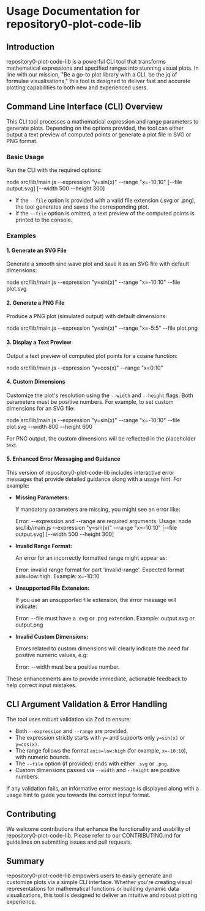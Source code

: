 # Usage Documentation for repository0-plot-code-lib

## Introduction

repository0-plot-code-lib is a powerful CLI tool that transforms mathematical expressions and specified ranges into stunning visual plots. In line with our mission, "Be a go-to plot library with a CLI, be the jq of formulae visualisations," this tool is designed to deliver fast and accurate plotting capabilities to both new and experienced users.

## Command Line Interface (CLI) Overview

This CLI tool processes a mathematical expression and range parameters to generate plots. Depending on the options provided, the tool can either output a text preview of computed points or generate a plot file in SVG or PNG format.

### Basic Usage

Run the CLI with the required options:

  node src/lib/main.js --expression "y=sin(x)" --range "x=-10:10" [--file output.svg] [--width 500 --height 300]

- If the `--file` option is provided with a valid file extension (.svg or .png), the tool generates and saves the corresponding plot.
- If the `--file` option is omitted, a text preview of the computed points is printed to the console.

### Examples

#### 1. Generate an SVG File

Generate a smooth sine wave plot and save it as an SVG file with default dimensions:

  node src/lib/main.js --expression "y=sin(x)" --range "x=-10:10" --file plot.svg

#### 2. Generate a PNG File

Produce a PNG plot (simulated output) with default dimensions:

  node src/lib/main.js --expression "y=sin(x)" --range "x=-5:5" --file plot.png

#### 3. Display a Text Preview

Output a text preview of computed plot points for a cosine function:

  node src/lib/main.js --expression "y=cos(x)" --range "x=0:10"

#### 4. Custom Dimensions

Customize the plot's resolution using the `--width` and `--height` flags. Both parameters must be positive numbers. For example, to set custom dimensions for an SVG file:

  node src/lib/main.js --expression "y=sin(x)" --range "x=-10:10" --file plot.svg --width 800 --height 600

For PNG output, the custom dimensions will be reflected in the placeholder text.

#### 5. Enhanced Error Messaging and Guidance

This version of repository0-plot-code-lib includes interactive error messages that provide detailed guidance along with a usage hint. For example:

- **Missing Parameters:**
  
  If mandatory parameters are missing, you might see an error like:

  Error: --expression and --range are required arguments.
  Usage: node src/lib/main.js --expression "y=sin(x)" --range "x=-10:10" [--file output.svg] [--width 500 --height 300]

- **Invalid Range Format:**
  
  An error for an incorrectly formatted range might appear as:

  Error: invalid range format for part 'invalid-range'. Expected format axis=low:high. Example: x=-10:10

- **Unsupported File Extension:**
  
  If you use an unsupported file extension, the error message will indicate:

  Error: --file must have a .svg or .png extension. Example: output.svg or output.png

- **Invalid Custom Dimensions:**

  Errors related to custom dimensions will clearly indicate the need for positive numeric values, e.g:

  Error: --width must be a positive number.

These enhancements aim to provide immediate, actionable feedback to help correct input mistakes.

## CLI Argument Validation & Error Handling

The tool uses robust validation via Zod to ensure:
- Both `--expression` and `--range` are provided.
- The expression strictly starts with `y=` and supports only `y=sin(x)` or `y=cos(x)`.
- The range follows the format `axis=low:high` (for example, `x=-10:10`), with numeric bounds.
- The `--file` option (if provided) ends with either `.svg` or `.png`.
- Custom dimensions passed via `--width` and `--height` are positive numbers.

If any validation fails, an informative error message is displayed along with a usage hint to guide you towards the correct input format.

## Contributing

We welcome contributions that enhance the functionality and usability of repository0-plot-code-lib. Please refer to our CONTRIBUTING.md for guidelines on submitting issues and pull requests.

## Summary

repository0-plot-code-lib empowers users to easily generate and customize plots via a simple CLI interface. Whether you're creating visual representations for mathematical functions or building dynamic data visualizations, this tool is designed to deliver an intuitive and robust plotting experience.
